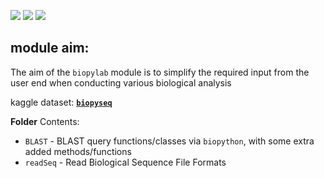 ![](https://i.imgur.com/x1chlWl.png)
![](https://camo.githubusercontent.com/d38e6cc39779250a2835bf8ed3a72d10dbe3b05fa6527baa3f6f1e8e8bd056bf/68747470733a2f2f696d672e736869656c64732e696f2f62616467652f436f64652d507974686f6e2d696e666f726d6174696f6e616c3f7374796c653d666c6174266c6f676f3d707974686f6e266c6f676f436f6c6f723d776869746526636f6c6f723d326262633861) ![](https://badgen.net/badge/status/WIP/orange) 

## module aim:
The aim of the <code>biopylab</code> module is to simplify the required input from the user end when conducting various biological analysis

kaggle dataset: **<code>[biopyseq](https://www.kaggle.com/datasets/shtrausslearning/biopylib)</code>**

**Folder** Contents:
- <code>BLAST</code> - BLAST query functions/classes via <code>biopython</code>, with some extra added methods/functions
- <code>readSeq</code> - Read Biological Sequence File Formats 

